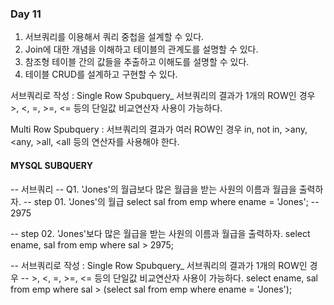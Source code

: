 ### Day 11
1. 서브쿼리를 이용해서 쿼리 중첩을 설계할 수 있다.
2. Join에 대한 개념을 이해하고 테이블의 관계도를 설명할 수 있다.
3. 참조형 테이블 간의 값들을 추출하고 이해도를 설명할 수 있다.
4. 테이블 CRUD를 설계하고 구현할 수 있다.

서브쿼리로 작성 : Single Row Spubquery_ 서브쿼리의 결과가 1개의 ROW인 경우 >, <, =, >=, <= 등의 단일값 비교연산자 사용이 가능하다.

Multi Row Spubquery : 서브쿼리의 결과가 여러 ROW인 경우 in, not in, >any, <any, >all, <all 등의 연산자를 사용해야 한다.


#### MYSQL SUBQUERY
-- 서브쿼리
-- Q1. 'Jones'의 월급보다 많은 월급을 받는 사원의 이름과 월급을 출력하자.
-- step 01. 'Jones'의 월급
select sal
from emp
where ename = 'Jones'; -- 2975

-- step 02. 'Jones'보다 많은 월급을 받는 사원의 이름과 월급을 출력하자.
select ename, sal
from emp
where sal > 2975;

-- 서브쿼리로 작성 : Single Row Spubquery_ 서브쿼리의 결과가 1개의 ROW인 경우
-- >, <, =, >=, <= 등의 단일값 비교연산자 사용이 가능하다.
select ename, sal
from emp
where sal > (select sal
			from emp
            where ename = 'Jones');